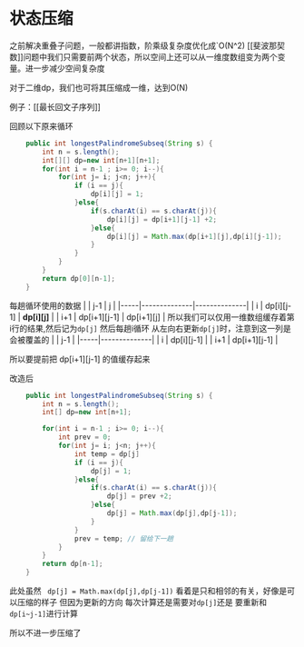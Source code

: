 # 状态压缩

之前解决重叠子问题，一般都讲指数，阶乘级复杂度优化成`O(N^2)
[[斐波那契数]]问题中我们只需要前两个状态，所以空间上还可以从一维度数组变为两个变量。进一步减少空间复杂度

对于二维dp，我们也可将其压缩成一维，达到O(N)

例子：[[最长回文子序列]]

回顾以下原来循环
```java
    public int longestPalindromeSubseq(String s) {
        int n = s.length();
        int[][] dp=new int[n+1][n+1];
        for(int i = n-1 ; i>= 0; i--){
            for(int j= i; j<n; j++){
                if (i == j){
                    dp[i][j] = 1;
                }else{
                    if(s.charAt(i) == s.charAt(j)){
                        dp[i][j] = dp[i+1][j-1] +2;
                    }else{
                        dp[i][j] = Math.max(dp[i+1][j],dp[i][j-1]);
                    }
                }
            }
        }
        return dp[0][n-1];
    }
```
每趟循环使用的数据
|     | j-1          | j            |
|-----|--------------|--------------|
| i   | dp[i][j-1]   | **dp[i][j]** |
| i+1 | dp[i+1][j-1] | dp[i+1][j]   |
所以我们可以仅用一维数组缓存着第i行的结果,然后记为`dp[j]`
然后每趟i循环 从左向右更新`dp[j]`时，注意到这一列是会被覆盖的
|     | j-1          |
|-----|--------------|
| i   | dp[i][j-1]   |
| i+1 | dp[i+1][j-1] |

所以要提前把 dp[i+1][j-1] 的值缓存起来

改造后
```java
    public int longestPalindromeSubseq(String s) {
        int n = s.length();
        int[] dp=new int[n+1];

        for(int i = n-1 ; i>= 0; i--){
            int prev = 0;
            for(int j= i; j<n; j++){
                int temp = dp[j]
                if (i == j){
                    dp[j] = 1;
                }else{
                    if(s.charAt(i) == s.charAt(j)){
                        dp[j] = prev +2;
                    }else{
                        dp[j] = Math.max(dp[j],dp[j-1]);
                    }
                }
                prev = temp; // 留给下一趟
            }
        }
        return dp[n-1];
    }
```

此处虽然 
` dp[j] = Math.max(dp[j],dp[j-1])` 看着是只和相邻的有关，好像是可以压缩的样子
但因为更新的方向 每次计算还是需要对`dp[j]`还是 要重新和 `dp[i~j-1]`进行计算

所以不进一步压缩了
